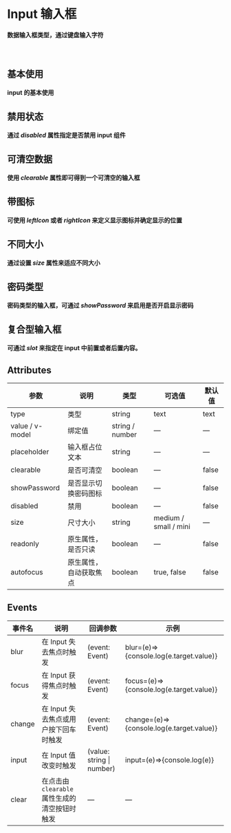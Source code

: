 <script setup>
import demo1 from './demo1.vue';
import demo2 from './demo2.vue';
import demo3 from './demo3.vue';
import demo4 from './demo4.vue';
import demo5 from './demo5.vue';
import demo6 from './demo6.vue';
import demo7 from './demo7.vue';
import preview from '@/components/preview.vue';
</script>

# Input 输入框

#### 数据输入框类型，通过键盘输入字符

<br/>

## 基本使用

#### input 的基本使用
<div class="source">
  <demo1/>
</div>
<preview compName="input" demoName="demo1"/>


## 禁用状态

#### 通过 _disabled_ 属性指定是否禁用 input 组件 
<div class="source">
  <demo2/>
</div>
<preview compName="input" demoName="demo2"/>


## 可清空数据

#### 使用 _clearable_ 属性即可得到一个可清空的输入框
<div class="source">
  <demo3/>
</div>
<preview compName="input" demoName="demo3"/>


## 带图标

#### 可使用 _leftIcon_ 或者 _rightIcon_ 来定义显示图标并确定显示的位置
<div class="source">
  <demo4/>
</div>
<preview compName="input" demoName="demo4"/>


## 不同大小

#### 通过设置 _size_ 属性来适应不同大小
<div class="source">
  <demo5/>
</div>
<preview compName="input" demoName="demo5"/>


## 密码类型

#### 密码类型的输入框，可通过 _showPassword_ 来启用是否开启显示密码
<div class="source">
  <demo6/>
</div>
<preview compName="input" demoName="demo6"/>


## 复合型输入框

#### 可通过 _slot_ 来指定在 input 中前置或者后置内容。
<div class="source">
  <demo7/>
</div>
<preview compName="input" demoName="demo7"/>


## Attributes
| 参数          | 说明            | 类型            | 可选值                 | 默认值   |
|-------------  |---------------- |---------------- |---------------------- |-------- |
| type         | 类型   | string  | text | text |
| value / v-model | 绑定值           | string / number  | — | — |
| placeholder   | 输入框占位文本    | string          | — | — |
| clearable     | 是否可清空        | boolean         | — | false |
| showPassword  | 是否显示切换密码图标| boolean         | — | false |
| disabled      | 禁用             | boolean         | — | false   |
| size          | 尺寸大小          | string          | medium / small / mini  | — |
| readonly | 原生属性，是否只读 | boolean | — | false |
| autofocus | 原生属性，自动获取焦点 | boolean | true, false | false |


## Events
| 事件名 | 说明 | 回调参数 |  示例  |
|----------|--------|---------|--------|
| blur   | 在 Input 失去焦点时触发 | (event: Event) | blur=(e)=>{console.log(e.target.value)} |
| focus  | 在 Input 获得焦点时触发 | (event: Event) | focus=(e)=>{console.log(e.target.value)} |
| change | 在 Input 失去焦点或用户按下回车时触发 | (event: Event) | change=(e)=>{console.log(e.target.value)} |
| input  | 在 Input 值改变时触发 | (value: string \| number) | input=(e)=>{console.log(e)} |
| clear  | 在点击由 `clearable` 属性生成的清空按钮时触发 | — |  — | 

<br/>